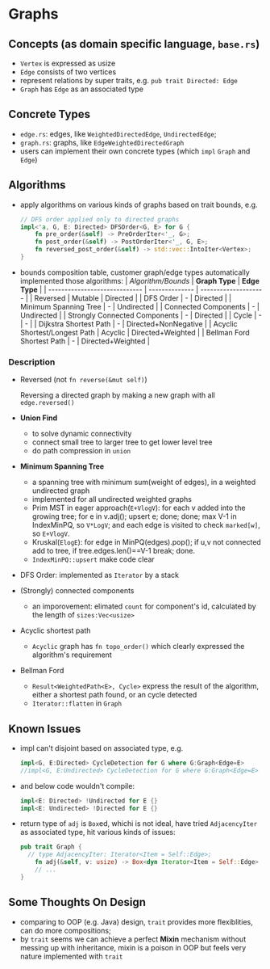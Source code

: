 # Graphs

## Concepts (as domain specific language, `base.rs`)
  - `Vertex` is expressed as usize
  - `Edge` consists of two vertices
  - represent relations by super traits, e.g. `pub trait Directed: Edge`
  - `Graph` has `Edge` as an associated type

## Concrete Types
  - `edge.rs`: edges, like `WeightedDirectedEdge`, `UndirectedEdge`;
  - `graph.rs`: graphs, like `EdgeWeightedDirectedGraph`
  - users can implement their own concrete types (which `impl` `Graph` and `Edge`)

## Algorithms
  - apply algorithms on various kinds of graphs based on trait bounds, e.g.
      ``` rust
      // DFS order applied only to directed graphs
      impl<'a, G, E: Directed> DFSOrder<G, E> for G {
          fn pre_order(&self) -> PreOrderIter<'_, G>;
          fn post_order(&self) -> PostOrderIter<'_, G, E>;
          fn reversed_post_order(&self) -> std::vec::IntoIter<Vertex>;
      }
      ```
  - bounds composition table, customer graph/edge types automatically implemented those algorithms:
      | *Algorithm/Bounds*            | **Graph Type** | **Edge Type**        |
      | ----------------------------- | -------------- | -------------------- |
      | Reversed                      | Mutable        | Directed             |
      | DFS Order                     | -              | Directed             |
      | Minimum Spanning Tree         | -              | Undirected           |
      | Connected Components          | -              | Undirected           |
      | Strongly Connected Components | -              | Directed             |
      | Cycle                         | -              | -                    |
      | Dijkstra Shortest Path        | -              | Directed+NonNegative |
      | Acyclic Shortest/Longest Path | Acyclic        | Directed+Weighted    |
      | Bellman Ford Shortest Path    | -              | Directed+Weighted    |

### Description
  - Reversed (not `fn reverse(&mut self)`)

    Reversing a directed graph by making a new graph with all `edge.reversed()`

  - **Union Find**
    - to solve dynamic connectivity
    - connect small tree to larger tree to get lower level tree
    - do path compression in `union`
  - **Minimum Spanning Tree**
    - a spanning tree with minimum sum(weight of edges), in a weighted undirected graph
    - implemented for all undirected weighted graphs
    - Prim MST in eager approach(`E+VlogV`): for each v added into the growing tree; for e in v.adj(); upsert e; done; done; max V-1 in IndexMinPQ, so `V*LogV`; and each edge is visited to check `marked[w]`, so `E+VlogV`.
    - Kruskal(`ElogE`): for edge in MinPQ(edges).pop(); if u,v not connected add to tree, if tree.edges.len()==V-1 break; done.
    - `IndexMinPQ::upsert` make code clear
  - DFS Order: implemented as `Iterator` by a stack
  - (Strongly) connected components
    - an imporovement: elimated `count` for component's id, calculated by the length of `sizes:Vec<usize>`
  - Acyclic shortest path
    - `Acyclic` graph has `fn topo_order()` which clearly expressed the algorithm's requirement
  - Bellman Ford
    - `Result<WeightedPath<E>, Cycle>` express the result of the algorithm, either a shortest path found, or an cycle detected
    - `Iterator::flatten` in `Graph`

## Known Issues
  - impl can't disjoint based on associated type, e.g.
    ```rust
    impl<G, E:Directed> CycleDetection for G where G:Graph<Edge=E>
    //impl<G, E:Undirected> CycleDetection for G where G:Graph<Edge=E>
    ```
  - and below code wouldn't compile:
    ```rust
    impl<E: Directed> !Undirected for E {}
    impl<E: Undirected> !Directed for E {}
    ```
  - return type of `adj` is `Box`ed, whichi is not ideal, have tried `AdjacencyIter` as associated type, hit various kinds of issues:
    ```rust
    pub trait Graph {
      // type AdjacencyIter: Iterator<Item = Self::Edge>;
	    fn adj(&self, v: usize) -> Box<dyn Iterator<Item = Self::Edge> + '_>;
        // ...
    }
    ```

## Some Thoughts On Design
  - comparing to OOP (e.g. Java) design, `trait` provides more flexiblities, can do more compositions;
  - by `trait` seems we can achieve a perfect **Mixin** mechanism without messing up with inheritance, mixin is a poison in OOP but feels very nature implemented with `trait`
